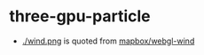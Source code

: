 # three-gpu-particle

- [./wind.png](./wind.png) is quoted from [mapbox/webgl-wind](https://github.com/mapbox/webgl-wind)